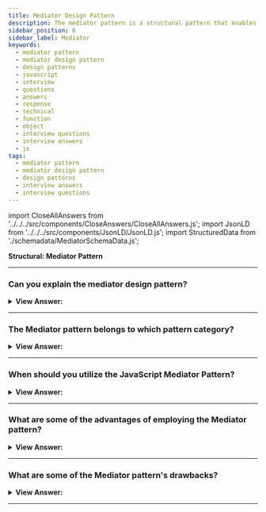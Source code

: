 ```yaml
---
title: Mediator Design Pattern
description: The mediator pattern is a structural pattern that enables one item to alert another group of objects when an event or action occurs. Interview Questions
sidebar_position: 6
sidebar_label: Mediator
keywords:
  - mediator pattern
  - mediator design pattern
  - design patterns
  - javascript
  - interview
  - questions
  - answers
  - response
  - technical
  - function
  - object
  - interview questions
  - interview answers
  - js
tags:
  - mediator pattern
  - mediator design pattern
  - design patterns
  - interview answers
  - interview questions
---
```


import CloseAllAnswers from '../../../src/components/CloseAnswers/CloseAllAnswers.js';
import JsonLD from '../../../src/components/JsonLD/JsonLD.js';
import StructuredData from './schemadata/MediatorSchemaData.js';

<JsonLD data={StructuredData} />

<head>
  <title>Mediator Pattern | JavaScript Interview Questions</title>
</head>

**Structural: Mediator Pattern**

<CloseAllAnswers />

---

### Can you explain the mediator design pattern?

<details className='answer'>
  <summary>
    <strong>View Answer:</strong>
  </summary>
  <div>
    <div>
      <strong>Interview Response:</strong> The Mediator Pattern is a design pattern that allows one item to notify another group of objects when an event or action occurs. The Mediator and Observer patterns vary in that the Mediator pattern allows one object to be alerted of events occurring in other objects. In contrast, the Observer pattern allows one object to subscribe to numerous events occurring in other objects.
<br/>
    </div>
    <div>
</div><br />
  <div><strong className="codeExample">Code Example:</strong><br /><br />

<img src="/img/javascript-mediator.jpg
" /><br /><br />

**The objects participating in this pattern are:**

**Mediator** -- example code: _Chatroom_

- It specifies an interface for interacting with Colleague objects
- Maintains references to Colleague objects
- Manages central control over operations

**Colleagues** -- example code: _Participants_

- objects that the Mediator is mediating
- each instance maintains a connection (reference) to the Mediator

<br/>

```js
let Participant = function (name) {
  this.name = name;
  this.chatroom = null;
};

Participant.prototype = {
  send: function (message, to) {
    this.chatroom.send(message, this, to);
  },
  receive: function (message, from) {
    console.log(from.name + ' to ' + this.name + ': ' + message);
  },
};

let Chatroom = function () {
  let participants = {};

  return {
    register: function (participant) {
      participants[participant.name] = participant;
      participant.chatroom = this;
    },

    send: function (message, from, to) {
      if (to) {
        // single message
        to.receive(message, from);
      } else {
        // broadcast message
        for (key in participants) {
          if (participants[key] !== from) {
            participants[key].receive(message, from);
          }
        }
      }
    },
  };
};

function run() {
  let yoko = new Participant('Yoko');
  let john = new Participant('John');
  let paul = new Participant('Paul');
  let ringo = new Participant('Ringo');

  let chatroom = new Chatroom();
  chatroom.register(yoko);
  chatroom.register(john);
  chatroom.register(paul);
  chatroom.register(ringo);

  yoko.send('All you need is love.');
  yoko.send('I love you John.');
  john.send('Hey, no need to broadcast', yoko);
  paul.send('Ha, I heard that!');
  ringo.send('Paul, what do you think?', paul);
}

run();

/*

Output:

Yoko to John: All you need is love.
Yoko to Paul: All you need is love.
Yoko to Ringo: All you need is love.
Yoko to John: I love you John.
Yoko to Paul: I love you John.
Yoko to Ringo: I love you John.
John to Yoko: Hey, no need to broadcast
Paul to Yoko: Ha, I heard that!
Paul to John: Ha, I heard that!
Paul to Ringo: Ha, I heard that!
Ringo to Paul: Paul, what do you think?

*/
```

</div>
 </div>

</details>

---

### The Mediator pattern belongs to which pattern category?

<details>
  <summary>
    <strong>View Answer:</strong>
  </summary>
  <div>
    <div>
      <strong>Interview Response:</strong> The Mediator pattern is a type of behavioral design pattern.
    </div>
  </div>
</details>

---

### When should you utilize the JavaScript Mediator Pattern?

<details>
  <summary>
    <strong>View Answer:</strong>
  </summary>
  <div>
    <div>
      <strong>Interview Response:</strong> We can use it:
    </div><br/>

- If your system has several components that must communicate with one another.
- To avoid tight object coupling in a system with many objects.
- To enhance code readability.
- To make it easier to maintain code.
- If communication between objects gets complicated or impedes code reusability

<br />
  </div>
</details>

---

### What are some of the advantages of employing the Mediator pattern?

<details>
  <summary>
    <strong>View Answer:</strong>
  </summary>
  <div>
    <div>
      <strong>Interview Response:</strong> Benefits of the Mediator Pattern
    </div>
    <br />
    <div></div>

- Singular Responsibility Principle -- You may consolidate the communications between numerous components into a single location, making them easier to understand and maintain.
- The Open/Closed Principle You can add new mediators without changing the key components.
- You can reduce coupling between software components.
- We can use individual components more efficiently.

<br />
  </div>
</details>

---

### What are some of the Mediator pattern's drawbacks?

<details>
  <summary>
    <strong>View Answer:</strong>
  </summary>
  <div>
    <div>
      <strong>Interview Response:</strong> Drawbacks of the Iterator Pattern.
    </div>
    <br />
    <div></div>

- A mediator can evolve into a God Object over time.

<br />
  </div>
</details>

---
